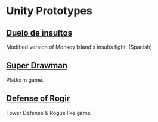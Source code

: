 # Unity Prototypes
## [Duelo de insultos](https://3damp.github.io/unity-prototypes/duelo-de-insultos/)
Modified version of Monkey Island's insults fight. (Spanish)
## [Super Drawman](https://3damp.github.io/unity-prototypes/super-drawman/)
Platform game.
## [Defense of Rogir](https://3damp.github.io/unity-prototypes/defense-of-rogir/)
Tower Defense & Rogue like game.
